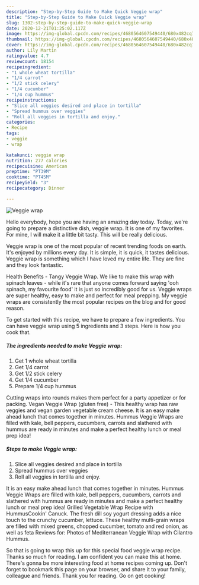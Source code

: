 ```yaml
---
description: "Step-by-Step Guide to Make Quick Veggie wrap"
title: "Step-by-Step Guide to Make Quick Veggie wrap"
slug: 1302-step-by-step-guide-to-make-quick-veggie-wrap
date: 2020-12-21T01:25:02.117Z
image: https://img-global.cpcdn.com/recipes/4680564607549440/680x482cq70/veggie-wrap-recipe-main-photo.jpg
thumbnail: https://img-global.cpcdn.com/recipes/4680564607549440/680x482cq70/veggie-wrap-recipe-main-photo.jpg
cover: https://img-global.cpcdn.com/recipes/4680564607549440/680x482cq70/veggie-wrap-recipe-main-photo.jpg
author: Lily Martin
ratingvalue: 4.7
reviewcount: 18154
recipeingredient:
- "1 whole wheat tortilla"
- "1/4 carrot"
- "1/2 stick celery"
- "1/4 cucumber"
- "1/4 cup hummus"
recipeinstructions:
- "Slice all veggies desired and place in tortilla"
- "Spread hummus over veggies"
- "Roll all veggies in tortilla and enjoy."
categories:
- Recipe
tags:
- veggie
- wrap

katakunci: veggie wrap 
nutrition: 277 calories
recipecuisine: American
preptime: "PT39M"
cooktime: "PT45M"
recipeyield: "3"
recipecategory: Dinner

---
```



![Veggie wrap](https://img-global.cpcdn.com/recipes/4680564607549440/680x482cq70/veggie-wrap-recipe-main-photo.jpg)

Hello everybody, hope you are having an amazing day today. Today, we're going to prepare a distinctive dish, veggie wrap. It is one of my favorites. For mine, I will make it a little bit tasty. This will be really delicious.

Veggie wrap is one of the most popular of recent trending foods on earth. It's enjoyed by millions every day. It is simple, it is quick, it tastes delicious. Veggie wrap is something which I have loved my entire life. They are fine and they look fantastic.

Health Benefits - Tangy Veggie Wrap. We like to make this wrap with spinach leaves - while it&#39;s rare that anyone comes forward saying &#39;ooh spinach, my favourite food&#39; it is just so incredibly good for us. Veggie wraps are super healthy, easy to make and perfect for meal prepping. My veggie wraps are consistently the most popular recipes on the blog and for good reason.


To get started with this recipe, we have to prepare a few ingredients. You can have veggie wrap using 5 ingredients and 3 steps. Here is how you cook that.

<!--inarticleads1-->

##### The ingredients needed to make Veggie wrap:

1. Get 1 whole wheat tortilla
1. Get 1/4 carrot
1. Get 1/2 stick celery
1. Get 1/4 cucumber
1. Prepare 1/4 cup hummus


Cutting wraps into rounds makes them perfect for a party appetizer or for packing. Vegan Veggie Wrap (gluten free) - This healthy wrap has raw veggies and vegan garden vegetable cream cheese. It is an easy make ahead lunch that comes together in minutes. Hummus Veggie Wraps are filled with kale, bell peppers, cucumbers, carrots and slathered with hummus are ready in minutes and make a perfect healthy lunch or meal prep idea! 

<!--inarticleads2-->

##### Steps to make Veggie wrap:

1. Slice all veggies desired and place in tortilla
1. Spread hummus over veggies
1. Roll all veggies in tortilla and enjoy.


It is an easy make ahead lunch that comes together in minutes. Hummus Veggie Wraps are filled with kale, bell peppers, cucumbers, carrots and slathered with hummus are ready in minutes and make a perfect healthy lunch or meal prep idea! Grilled Vegetable Wrap Recipe with HummusCookin&#39; Canuck. The fresh dill soy yogurt dressing adds a nice touch to the crunchy cucumber, lettuce. These healthy multi-grain wraps are filled with mixed greens, chopped cucumber, tomato and red onion, as well as feta Reviews for: Photos of Mediterranean Veggie Wrap with Cilantro Hummus. 

So that is going to wrap this up for this special food veggie wrap recipe. Thanks so much for reading. I am confident you can make this at home. There's gonna be more interesting food at home recipes coming up. Don't forget to bookmark this page on your browser, and share it to your family, colleague and friends. Thank you for reading. Go on get cooking!

